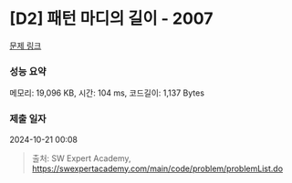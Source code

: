 # [D2] 패턴 마디의 길이 - 2007 

[문제 링크](https://swexpertacademy.com/main/code/problem/problemDetail.do?contestProbId=AV5P1kNKAl8DFAUq) 

### 성능 요약

메모리: 19,096 KB, 시간: 104 ms, 코드길이: 1,137 Bytes

### 제출 일자

2024-10-21 00:08



> 출처: SW Expert Academy, https://swexpertacademy.com/main/code/problem/problemList.do